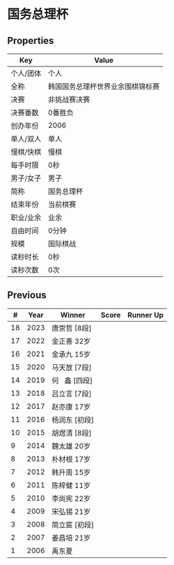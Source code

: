 # 国务总理杯

## Properties

| Key | Value |
| --- | ----- |
| 个人/团体 | 个人 |
| 全称 | 韩国国务总理杯世界业余围棋锦标赛 |
| 决赛 | 非挑战赛决赛 |
| 决赛番数 | 0番胜负 |
| 创办年份 | 2006 |
| 单人/双人 | 单人 |
| 慢棋/快棋 | 慢棋 |
| 每手时限 | 0秒 |
| 男子/女子 | 男子 |
| 简称 | 国务总理杯 |
| 结束年份 | 当前棋赛 |
| 职业/业余 | 业余 |
| 自由时间 | 0分钟 |
| 规模 | 国际棋战 |
| 读秒时长 | 0秒 |
| 读秒次数 | 0次 |

## Previous

| # | Year | Winner | Score | Runner Up |
| --- | --- | --- | --- | --- |
| 18 | 2023 | 唐崇哲 [8段] |  |  |
| 17 | 2022 | 金正善 32岁 |  |  |
| 16 | 2021 | 金承九 15岁 |  |  |
| 15 | 2020 | 马天放 [7段] |  |  |
| 14 | 2019 | 何   鑫 [四段] |  |  |
| 13 | 2018 | 吕立言 [7段] |  |  |
| 12 | 2017 | 赵亦康 17岁 |  |  |
| 11 | 2016 | 杨润东 [初段] |  |  |
| 10 | 2015 | 胡煜清 [8段] |  |  |
| 9 | 2014 | 魏太雄 20岁 |  |  |
| 8 | 2013 | 朴材根 17岁 |  |  |
| 7 | 2012 | 韩升周 15岁 |  |  |
| 6 | 2011 | 陈梓健 11岁 |  |  |
| 5 | 2010 | 李尚宪 22岁 |  |  |
| 4 | 2009 | 宋弘锡 21岁 |  |  |
| 3 | 2008 | 简立宸 [初段] |  |  |
| 2 | 2007 | 姜昌培 21岁 |  |  |
| 1 | 2006 | 禹东夏 |  |  |

